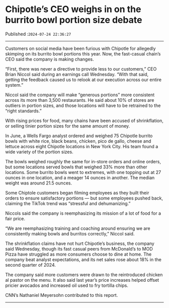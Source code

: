 # Chipotle’s CEO weighs in on the burrito bowl portion size debate

Published :`2024-07-24 22:36:27`

---

Customers on social media have been furious with Chipotle for allegedly skimping on its burrito bowl portions this year. Now, the fast-casual chain’s CEO said the company is making changes.

“First, there was never a directive to provide less to our customers,” CEO Brian Niccol said during an earnings call Wednesday. “With that said, getting the feedback caused us to relook at our execution across our entire system.”

Niccol said the company will make “generous portions” more consistent across its more than 3,500 restaurants. He said about 10% of stores are outliers in portion sizes, and those locations will have to be retrained to the “right standards.”

With rising prices for food, many chains have been accused of shrinkflation, or selling tinier portion sizes for the same amount of money.

In June, a Wells Fargo analyst ordered and weighed 75 Chipotle burrito bowls with white rice, black beans, chicken, pico de gallo, cheese and lettuce across eight Chipotle locations in New York City. His team found a wide variety of the portion sizes.

The bowls weighed roughly the same for in-store orders and online orders, but some locations served bowls that weighed 33% more than other locations. Some burrito bowls went to extremes, with one topping out at 27 ounces in one location, and a meager 14 ounces in another. The median weight was around 21.5 ounces.

Some Chiptole customers began filming employees as they built their orders to ensure satisfactory portions — but some employees pushed back, claiming the TikTok trend was “stressful and dehumanizing.”

Niccols said the company is reemphasizing its mission of a lot of food for a fair price.

“We are reemphasizing training and coaching around ensuring we are consistently making bowls and burritos correctly,” Niccol said.

The shrinkflation claims have not hurt Chipotle’s business, the company said Wednesday, though its fast casual peers from McDonald’s to MOD Pizza have struggled as more consumers choose to dine at home. The company beat analyst expectations, and its net sales rose about 18% in the second quarter of 2024.

The company said more customers were drawn to the reintroduced chicken al pastor on the menu. It also said last year’s price increases helped offset pricier avocados and increased oil used to fry tortilla chips.

CNN’s Nathaniel Meyersohn contributed to this report.

---

